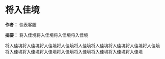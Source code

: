 # 将入佳境

**作者：** 快表客服

**摘要：** 将入佳境将入佳境将入佳境将入佳境

将入佳境将入佳境将入佳境将入佳境将入佳境将入佳境将入佳境将入佳境将入佳境将入佳境将入佳境将入佳境将入佳境将入佳境将入佳境将入佳境将入佳境